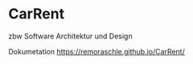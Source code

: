# CarRent
zbw Software Architektur und Design

Dokumetation <https://remoraschle.github.io/CarRent/> 